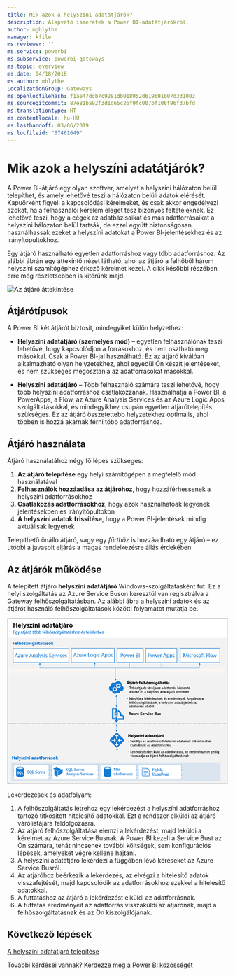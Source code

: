 ```yaml
---
title: Mik azok a helyszíni adatátjárók?
description: Alapvető ismeretek a Power BI-adatátjárókról.
author: mgblythe
manager: kfile
ms.reviewer: ''
ms.service: powerbi
ms.subservice: powerbi-gateways
ms.topic: overview
ms.date: 04/18/2018
ms.author: mblythe
LocalizationGroup: Gateways
ms.openlocfilehash: f1ae47dcb7c9281db018952d619691607d331003
ms.sourcegitcommit: 87e81ba92f3d1d65c26f9fc007bf106f96f37bfd
ms.translationtype: HT
ms.contentlocale: hu-HU
ms.lasthandoff: 03/06/2019
ms.locfileid: "57461649"
---
```

# <a name="what-are-on-premises-data-gateways"></a>Mik azok a helyszíni adatátjárók?

A Power BI-átjáró egy olyan szoftver, amelyet a helyszíni hálózaton belül telepíthet, és amely lehetővé teszi a hálózaton belüli adatok elérését. Kapuőrként figyeli a kapcsolódási kérelmeket, és csak akkor engedélyezi azokat, ha a felhasználói kérelem eleget tesz bizonyos feltételeknek. Ez lehetővé teszi, hogy a cégek az adatbázisaikat és más adatforrásaikat a helyszíni hálózaton belül tartsák, de ezzel együtt biztonságosan használhassák ezeket a helyszíni adatokat a Power BI-jelentésekhez és az irányítópultokhoz.

Egy átjáró használható egyetlen adatforráshoz vagy több adatforráshoz. Az alábbi ábrán egy áttekintő nézet látható, ahol az átjáró a felhőből három helyszíni számítógéphez érkező kérelmet kezel. A cikk későbbi részében erre még részletsebben is kitérünk majd.

![Az átjáró áttekintése](media/service-gateway-getting-started/gateway-overview.png)

## <a name="types-of-gateways"></a>Átjárótípusok

A Power BI két átjárót biztosít, mindegyiket külön helyzethez:

* **Helyszíni adatátjáró (személyes mód)** – egyetlen felhasználónak teszi lehetővé, hogy kapcsolódjon a forrásokhoz, és nem osztható meg másokkal. Csak a Power BI-jal használható. Ez az átjáró kiválóan alkalmazható olyan helyzetekhez, ahol egyedül Ön készít jelentéseket, és nem szükséges megosztania az adatforrásokat másokkal.

* **Helyszíni adatátjáró** – Több felhasználó számára teszi lehetővé, hogy több helyszíni adatforráshoz csatlakozzanak. Használhatja a Power BI, a PowerApps, a Flow, az Azure Analysis Services és az Azure Logic Apps szolgáltatásokkal, és mindegyikhez csupán egyetlen átjárótelepítés szükséges. Ez az átjáró összetettebb helyzetekhez optimális, ahol többen is hozzá akarnak férni több adatforráshoz. 

## <a name="using-a-gateway"></a>Átjáró használata

Átjáró használatához négy fő lépés szükséges:

1. **Az átjáró telepítése** egy helyi számítógépen a megfelelő mód használatával
2. **Felhasználók hozzáadása az átjáróhoz**, hogy hozzáférhessenek a helyszíni adatforrásokhoz
3. **Csatlakozás adatforrásokhoz**, hogy azok használhatóak legyenek jelentésekben és irányítópultokon
4. **A helyszíni adatok frissítése**, hogy a Power BI-jelentések mindig aktuálisak legyenek

Telepíthető önálló átjáró, vagy egy *fürthöz* is hozzáadható egy átjáró – ez utóbbi a javasolt eljárás a magas rendelkezésre állás érdekében.

## <a name="how-gateways-work"></a>Az átjárók működése

A telepített átjáró **helyszíni adatátjáró** Windows-szolgáltatásként fut. Ez a helyi szolgáltatás az Azure Service Buson keresztül van regisztrálva a Gateway felhőszolgáltatásban. Az alábbi ábra a helyszíni adatok és az átjárót használó felhőszolgáltatások közötti folyamatot mutatja be.

![Ábra az átjáró adatfolyamával](media/service-gateway-getting-started/gateway-how-it-works.png)

Lekérdezések és adatfolyam:

1. A felhőszolgáltatás létrehoz egy lekérdezést a helyszíni adatforráshoz tartozó titkosított hitelesítő adatokkal. Ezt a rendszer elküldi az átjáró várólistájára feldolgozásra.
2. Az átjáró felhőszolgáltatása elemzi a lekérdezést, majd leküldi a kérelmet az Azure Service Busnak. A Power BI kezeli a Service Bust az Ön számára, tehát nincsenek további költségek, sem konfigurációs lépések, amelyeket végre kellene hajtani.
3. A helyszíni adatátjáró lekérdezi a függőben lévő kéréseket az Azure Service Busról.
4. Az átjáróhoz beérkezik a lekérdezés, az elvégzi a hitelesítő adatok visszafejtését, majd kapcsolódik az adatforrásokhoz ezekkel a hitelesítő adatokkal.
5. A futtatáshoz az átjáró a lekérdezést elküldi az adatforrásnak.
6. A futtatás eredményeit az adatforrás visszaküldi az átjárónak, majd a felhőszolgáltatásnak és az Ön kiszolgálójának.

## <a name="next-steps"></a>Következő lépések
[A helyszíni adatátjáró telepítése](service-gateway-install.md)

További kérdései vannak? [Kérdezze meg a Power BI közösségét](http://community.powerbi.com/)


